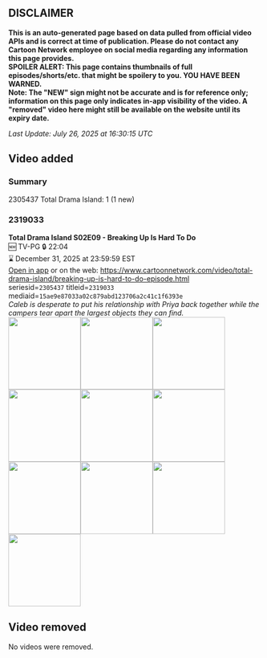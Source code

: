 ## DISCLAIMER
**This is an auto-generated page based on data pulled from official video APIs and is correct at time of publication. Please do not contact any Cartoon Network employee on social media regarding any information this page provides.**  
**SPOILER ALERT: This page contains thumbnails of full episodes/shorts/etc. that might be spoilery to you. YOU HAVE BEEN WARNED.**  
**Note: The "NEW" sign might not be accurate and is for reference only; information on this page only indicates in-app visibility of the video. A "removed" video here might still be available on the website until its expiry date.**  

_Last Update: July 26, 2025 at 16:30:15 UTC_
## Video added
### Summary
2305437 Total Drama Island: 1 (1 new)  
### 2319033
**Total Drama Island S02E09 - Breaking Up Is Hard To Do**  
🆕 TV-PG 🔒 22:04  
⌛ December 31, 2025 at 23:59:59 EST  
[Open in app](https://cnvideo.sercomkc.org/redirector.html?type=cnapp&seriesid=2305437&titleid=2319033&mediaid=15ae9e87033a02c879abd123706a2c41c1f6393e) or on the web: https://www.cartoonnetwork.com/video/total-drama-island/breaking-up-is-hard-to-do-episode.html  
seriesid=`2305437` titleid=`2319033` mediaid=`15ae9e87033a02c879abd123706a2c41c1f6393e`  
_Caleb is desperate to put his relationship with Priya back together while the campers tear apart the largest objects they can find._  
<a href="https://s3.amazonaws.com/cartoonorchestrator/2319033_001_1280x720.jpg"><img src="https://s3.amazonaws.com/cartoonorchestrator/2319033_001_640x360.jpg" height="144px" /></a><a href="https://s3.amazonaws.com/cartoonorchestrator/2319033_002_1280x720.jpg"><img src="https://s3.amazonaws.com/cartoonorchestrator/2319033_002_640x360.jpg" height="144px" /></a><a href="https://s3.amazonaws.com/cartoonorchestrator/2319033_003_1280x720.jpg"><img src="https://s3.amazonaws.com/cartoonorchestrator/2319033_003_640x360.jpg" height="144px" /></a><a href="https://s3.amazonaws.com/cartoonorchestrator/2319033_004_1280x720.jpg"><img src="https://s3.amazonaws.com/cartoonorchestrator/2319033_004_640x360.jpg" height="144px" /></a><a href="https://s3.amazonaws.com/cartoonorchestrator/2319033_005_1280x720.jpg"><img src="https://s3.amazonaws.com/cartoonorchestrator/2319033_005_640x360.jpg" height="144px" /></a><a href="https://s3.amazonaws.com/cartoonorchestrator/2319033_006_1280x720.jpg"><img src="https://s3.amazonaws.com/cartoonorchestrator/2319033_006_640x360.jpg" height="144px" /></a><a href="https://s3.amazonaws.com/cartoonorchestrator/2319033_007_1280x720.jpg"><img src="https://s3.amazonaws.com/cartoonorchestrator/2319033_007_640x360.jpg" height="144px" /></a><a href="https://s3.amazonaws.com/cartoonorchestrator/2319033_008_1280x720.jpg"><img src="https://s3.amazonaws.com/cartoonorchestrator/2319033_008_640x360.jpg" height="144px" /></a><a href="https://s3.amazonaws.com/cartoonorchestrator/2319033_009_1280x720.jpg"><img src="https://s3.amazonaws.com/cartoonorchestrator/2319033_009_640x360.jpg" height="144px" /></a><a href="https://s3.amazonaws.com/cartoonorchestrator/2319033_010_1280x720.jpg"><img src="https://s3.amazonaws.com/cartoonorchestrator/2319033_010_640x360.jpg" height="144px" /></a>
## Video removed
No videos were removed.  
